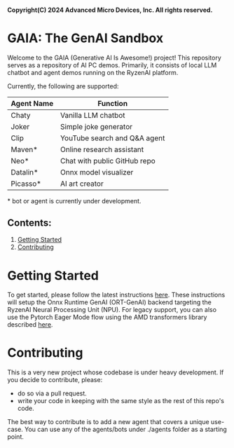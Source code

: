 #### Copyright(C) 2024 Advanced Micro Devices, Inc. All rights reserved.

# GAIA: The GenAI Sandbox

Welcome to the GAIA (Generative AI Is Awesome!) project! This repository serves as a repository of AI PC demos. Primarily, it consists of local LLM chatbot and agent demos running on the RyzenAI platform.

Currently, the following are supported:

| Agent Name | Function                     |
| ---------- | ---------------------------- |
|   Chaty    | Vanilla LLM chatbot          |
|   Joker    | Simple joke generator        |
|   Clip     | YouTube search and Q&A agent |
|   Maven*   | Online research assistant    |
|    Neo*    | Chat with public GitHub repo |
|  Datalin*  | Onnx model visualizer        |
|  Picasso*  | AI art creator               |

\* bot or agent is currently under development.

## Contents:
1. [Getting Started](#getting-started)
1. [Contributing](#contributing)

# Getting Started
To get started, please follow the latest instructions [here](./docs/ort_genai.md). These instructions will setup the Onnx Runtime GenAI (ORT-GenAI) backend targeting the RyzenAI Neural Processing Unit (NPU). For legacy support, you can also use the Pytorch Eager Mode flow using the AMD transformers library described [here](./docs/ryzenai_npu.md).

# Contributing
This is a very new project whose codebase is under heavy development.  If you decide to contribute, please:
- do so via a pull request.
- write your code in keeping with the same style as the rest of this repo's code.

The best way to contribute is to add a new agent that covers a unique use-case. You can use any of the agents/bots under ./agents folder as a starting point.